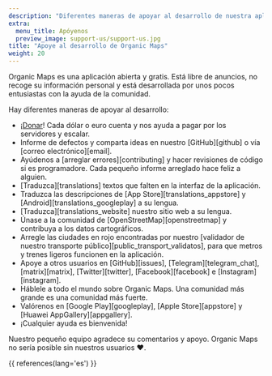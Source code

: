 ```yaml
---
description: "Diferentes maneras de apoyar al desarrollo de nuestra aplicación libre"
extra:
  menu_title: Apóyenos
  preview_image: support-us/support-us.jpg
title: "Apoye al desarrollo de Organic Maps"
weight: 20
---
```


Organic Maps es una aplicación abierta y gratis. Está libre de anuncios, no
recoge su información personal y está desarrollada por unos pocos
entusiastas con la ayuda de la comunidad.

Hay diferentes maneras de apoyar al desarrollo:

- ¡[Donar](@/donate/index.es.md)! Cada dólar o euro cuenta y nos ayuda a
  pagar por los servidores y escalar.
- Informe de defectos y comparta ideas en nuestro [GitHub][github] o vía
  [correo electrónico][email].
- Ayúdenos a [arreglar errores][contributing] y hacer revisiones de código
  si es programadore. Cada pequeño informe arreglado hace feliz a alguien.
- [Traduzca][translations] textos que falten en la interfaz de la
  aplicación.
- Traduzca las descripciones de [App Store][translations_appstore] y
  [Android][translations_googleplay] a su lengua.
- [Traduzca][translations_website] nuestro sitio web a su lengua.
- Únase a la comunidad de [OpenStreetMap][openstreetmap] y contribuya a los
  datos cartográficos.
- Arregle las ciudades en rojo encontradas por nuestro [validador de nuestro
  transporte público][public_transport_validatos], para que metros y trenes
  ligeros funcionen en la aplicación.
- Apoye a otros usuarios en [GitHub][issues], [Telegram][telegram_chat],
  [matrix][matrix], [Twitter][twitter], [Facebook][facebook] e
  [Instagram][instagram].
- Háblele a todo el mundo sobre Organic Maps. Una comunidad más grande es
  una comunidad más fuerte.
- Valórenos en [Google Play][googleplay], [Apple Store][appstore] y [Huawei
  AppGallery][appgallery].
- ¡Cualquier ayuda es bienvenida!

Nuestro pequeño equipo agradece su comentarios y apoyo. Organic Maps no
sería posible sin nuestros usuarios ❤️.

{{ references(lang='es') }}
